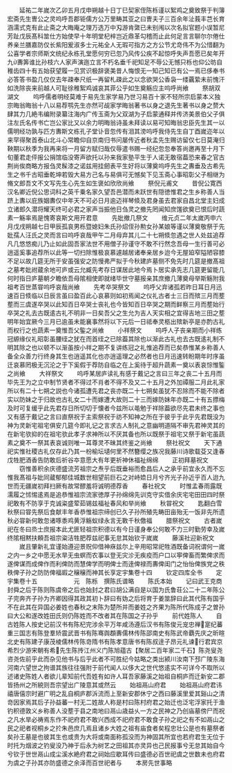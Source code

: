<!-- { "loadSidebar": true } -->
　　延祐二年嵗次乙卯五月戊申朔越十日丁巳契家侄陈栎谨以絮鸡之奠致祭于判簿宏斋先生曺公之灵呜呼吾郡钜儒方公万里畴其亚之曰曺夫子三百余年沚莪丰芑长育涵濡式克有此止斋之大晦庵之理万选万中刄游肯綮已未别闱以次名拟官题小误暂尼芳趾戊辰髙科筮仕方始使早十年明堂杞梓岂近鼎革勾稽而止此何足言言聊尔尔倦仕养亲兰膳嘉防仅长紫阳爰淑多士元祐全人无瑕可指方之方公节尤竒伟不为公惜翻为公喜学者宗师斯文统纪永栋孔堂愿何穷已忽乃风传公疾不起惊呼失声吾愿已矣年开九夀筭谁比孙枝六人家声演迤立言不朽名垂千祀知足不辱公无憾只栎也仰公昉自稚齿四十有五始获望履一见赏识极辞褒美昔人悔恨无一知己知已有公一焉已侈奉书必答答书盈几仅仅去年疎奉尺纸一再留札疎此之以念欲哭公香袅一缕覊絷未前愧汗如洗除丧来前越人可耻徐稚絮鸡诚哀其菲公乎如生奠觞应主呜呼尚飨
　　祭胡双湖文
　　呜呼儒者明经莫难于易先生家学易乃世习易百十家不轻所宗启蒙本义独宗晦翁晦翁十八以易荐鹗先生亦然可觇家学晦翁著书以身之退先生著书以身之赘大肆其力几絶韦编附录纂注海内广传玉斋为父双湖为子启蒙通释并传济美景伯父子俱注左氏名传书亡岂公家比又以余力明晦翁诗虽未拜读以易可知晦翁忠臣先生其一以儒明经功孰与匹方夀斯文栋孔子堂讣音忽传有泪其滂呜呼我侍先生自丁酉嵗迩年以来罕得聚首泰山北斗心常瞻仰自京南归书问屡传近者秋孟先生赐访留仅七日莫淹归鞅期以秋季为我再来将一月留方赋归哉仅辱遣书赐一经纪忽忽奉答尚邀再至十月下旬董君走伻报公捐馆临没寄声欲托以孙来我家塾平生于人诺无敢宿葢恐来春之官古荆尚俟商略方报刍灵髹漆之诺兹用挂劒表平生好将以薄奠呜呼先生之夀垂及古希先生之书千古昭垂乾坤若毁大易方己名与易俱可无憾矣下见玉斋心事昭彰父子相继为脩文郎吾文不文写先生心先生如生褒如欣欣尚飨
　　祭倪元甫文
　　昔倪公寛西汉名卿近倪公思词科之英千乗名家久望吾邑潜而未跃世有隠徳惟君之生乡称善人当跻上夀以庇族姻夀仅中年天不可必日月逾迈祥琴倐及君身虽去君家自昌北堂主妇成立诸郎久潜将耀天终可必君之家声当振他日刍灵之撤先罔闻知庶馐欲奠已恨后时蔬素一觞率焉是愧寄哀斯文用开君意
　　先妣撤几祭文
　　维元贞二年太嵗丙申六月戊戌朔越七日甲辰孤哀男栎暨媳妇朱氏孙炤侄孙勲女孙某娘等谨以薄奠敬祭于先妣孺人汪氏之灵而言曰呜呼哀哉甲午二月母弃其儿二十七朔倐忽遇之世人处兹追荐凡几悠悠痴儿乃止如此固吾家法世不用僧子孙谨守不敢不行然念吾母一生行善可必逍遥奚事追荐所以此等一切扫除惟极哀慕遽越居诸奉亲居乡迨今无屋廹窄隘陋容膝不足以故几筵无所于安虽强安之防慢弗严拟于今秋建庐墓侧不免先时几筵是撤髙祖之墓考妣祔蔵余地可庐或云允臧先考存日谋居此地今焉卜居实承先志几筵更留能几何时指日庐墓朝夕瞻依吾母隂相使即就绪毕世守墓报亲其庶撤几薄奠母举斯觞附我祖考百世蒸甞呜呼哀哉尚飨
　　先考卒哭祭文
　　呜呼父弃诸孤若昨日耳日月迅速百日倐临以日辰言虽曰盈百此心哀慕则如初焉闻之仪礼古者士三日而殡三月而塟塟而三虞遂卒哭以此知百日卒哭士丧礼也今皆知百日卒哭之期而鲜察三月而塟始行卒哭之礼去古既逺古礼不明非一日矣吾父之生允为吉人天实相之宜得吉地三田之塟明年始宜厥今三月已逾虽未能襄事然将以下元后一日祗奉灵柩出殡新亭是亦酌古礼而权行之也蔬素一奠惟吾父鍳之尚飨
　　小祥祭文
　　呜呼人子丧亲期而小祥练冠縓缘仪礼昭彰虽腰绖之犹在而首绖之已除葢其除也以渐此古礼也去古既逺礼制不明其除之也以顿不以渐虽按小祥之期不复讲练冠之礼惟追荐而已矣恭惟某乡称善人备全众善力行终身其生也逍遥其化也亦逍遥理之必然者也日月迅速转盼期年时序虽迁哀慕罔极无沉沦之于下奚假于荐防自临之在上奚待于超升蔬素一奠以表哀悰惟鍳之尚飨
　　大祥祭文
　　呜呼某居庐读礼有感于戴记之言曰三年之丧二十五月而毕先王为之立中制节贤者不得过不肖者不得不及又二十五月之外加禫服二月此礼家所以有二十七朔之説也今诸孤遭先君之丧亦既二十七朔矣虽犹不忍除而不能不除者实以防妹之于归故也古礼女二十而嫁遭大故则二十三而嫁防妹年亦既二十有五摽梅及时可复缓乎此先君存日所切切于懐者今兹所以黾勉于祥除葢欲尽先君未终之事也又有感于戴记之言曰直祭祝于主索祭祝于祊不知神之所在于彼乎于此乎先君既没为神为灵新宅祖宅俱安几筵今即礼记之言求古人制礼之意幽明道隔不审先君神灵其的在新宅欤抑的在祖宅欤此孝子求神所以不厌其备也所以既祭于祖宅又祭于新宅虽蔬素之奠不一祭其表哀诚则唯一耳尊灵不昧其终鉴之尚飨
　　祭社祝文
　　天下通祀实惟社稷古礼仅存此乃其一枌榆坛壝何里不然簪缨之族况我藤川诗歌载芟又逢春戊牲肥酒香告防敢后祈谷夲意愿大有年更祈神休福祉绵绵
　　正初拜墓祝文
　　窃惟善积余庆德盛流芳祖宗之焘乎后既垂裕而愈昌后人之承乎前宜永久而不忘惟我髙祖与妣同蔵郁郁佳城数世相望前巨石之对峙嫓日月兮齐光子孙近乎百人迨九世而无疆嵗初拜扫厥有故常醪羞将诚明德荐香
　　春社祝文
　　时惟孟春雨露既濡履之怵惕逺焉是追恭惟祖宗流家徳厚子孙绵绵先训克守实借余庆宅宅田田四时祭祀敢有不防享于克诚粢盛荤茹锡兹福祉春风和举尚飨
　　秋甞祝文
　　匙翻白雪秋祭曰甞先祭后食献丰年香恭惟祖宗缔创已久子孙所殖先畴田亩殆无一饭非先所遗秋必甞新何敢忽诸啄黍鸡黄浮觞蚁绿永言无斁千秋儌福
　　腊祭祝文
　　古者嵗祀在冬曰烝士庶报本此尤匪轻祖宗积德以有今日谨身奉公何敢不力三时勤劳幸及嵗终隂相黙扶頼吾祖宗粢洁牲肥荐兹祀事无怠其始钦于嵗嵗
　　藤溪社迎新祝文
　　嵗且肇新礼宜谨始遵迎景贶仰借神庥兹尔上辛用昭常祀牲酒既备词祝谓何一嵗之内一乡之中愿无水旱无虫螟而农事以登无灾沴无疾疫而户口以寕俾畜而繁俾求而遂俾谋而成俾作而利俾防而慧俾学而明俾士而逹俾禄而夀俾闺门之怡怡俾族党之秩秩俾子孙之防防俾福嘏之穣穣而神其长享定宇集卷十四
　　钦定四库全书
　　定宇集卷十五　　　　　　元　陈栎　撰陈氏谱略
　　陈氏本始
　　记曰武王克商封舜之后于陈则陈虞帝之后也始封之君曰胡公满自是以国为氏鲁荘公二十二年陈公子完奔齐子孙为齐卿因得其政其初卜辞曰有妫之后将育于姜筮辞曰此其代陈有国乎不在此其在异国必姜姓也春秋之末陈为楚所并而姜姓之齐果为陈所代陈成子之曽孙曰大公和遂改姓田氏则仍陈姓而不改者其在陈国之子孙乎
　　前代姓陈人
　　自古姓陈人按史记前汉书有陈杞完涉余平万年咸汤遵后汉书有陈俊元宠忠禅寔纪蕃重三国志有陈登羣矫震武晋书有陈骞舆頵夀儒林传陈邵南史有陈武帝覇先庆之昕暄北史有陈建子康茂棱儒林传陈竒隋书有陈孝意唐书有陈叔逹子昂元礼谏行君宾京希烈少游宋朝有希先生陈抟江州义门陈旭蕴古【聚居二百年家二千石】陈尧叟尧咨尧佐前乎此而杂见他书与后乎此者不可胜纪今姑略之类出颍川汝南下邳广陵东海河南六望世之拘谱其族往往强附于前代闻人以侈大之世代悠逺实不可详今不取所以述诸史陈姓人者欲儿辈知前代吾姓有如许人耳吾家藤溪之始祖自桐庐而迁新安二郡皆扬州之所綂则吾宗望出广陵意其或然云
　　始祖鬲山府君
　　始祖鬲山府君讳禧唐僖宗时避广明之乱自桐庐郡泝流而上至新安郡休宁之西曰藤溪里爱其谿山之清竒因家焉其后子孙益蕃一村无二姓故人称是村曰陈村府君之始迁也泛宅浮家托于渔钓积德敦义乡称善人没塟于县之南地曰鬲山歳益乆一方之民神之乃创庙墓傍尸而祝之凡水旱必祷焉东作不祀府君不敢兴西成不祀府君不敢食子孙之祀之有不如鬲山之民之祀者视桐乡之扵朱邑庶几焉且诸乡大姓之祖有庙食者矣程忠壮公是也有墓祭者矣孙王墓是也彼其生也或贵为大将或南面称孤没而为神固其所宜也若府君生无位于时托为烟波之钓叟没乃神于后永为树艺之田祖其亦灵异也己民报事兮无怠其始自今兮钦于世世鬲山成尘溪水絶府君之祠始应歇耳传曰盛德必百世祀虞之世数未也府君为虞之子孙其亦防盛德之余泽而百世祀者与
　　本房先世事略
